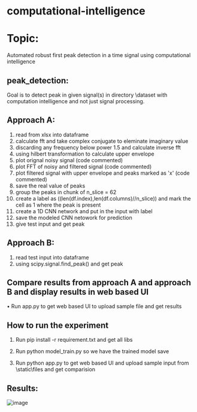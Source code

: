 # computational-intelligence
# Topic: 
Automated robust first peak detection in a time signal using computational intelligence

## peak_detection: 
Goal is to detect peak in given signal(s) in directory \dataset with computation intelligence and not just signal processing.

## Approach A:
1.	read from xlsx into dataframe
2.	calculate fft and take complex conjugate to eleminate imaginary value
3.	discarding any frequency below power 1.5 and calculate inverse fft
4.	using hilbert transformation to calculate upper envelope
5.	plot orignal noisy signal (code commented)
6.	plot FFT of noisy and filtered signal (code commented)
7.	plot filtered signal with upper envelope and peaks marked as 'x' (code commented)
8.	save the real value of peaks
9.	group the peaks in chunk of n_slice = 62
10.	create a label as ((len(df.index),len(df.columns)//n_slice)) and mark the cell as 1 where the peak is present
11.	create a 1D CNN network and put in the input with label
12.	save the modeled CNN netowork for prediction
13.	give test input and get peak

## Approach B:
1.	read test input into dataframe
2.	using scipy.signal.find_peak() and get peak

## Compare results from approach A and approach B and display results in web based UI 
•	Run app.py to get web based UI to upload sample file and get results

## How to run the experiment
1.	Run pip install -r requirement.txt and get all libs

2.	Run python model_train.py so we have the trained model save

3.	Run python app.py to get web based UI and upload sample input from \static\files and get comparision

 ## Results:  
 ![image](https://github.com/IndranilSaha09/computational-intelligence/assets/116576382/ef34b7db-53ef-4ffc-babf-aebaac88c7e3)

